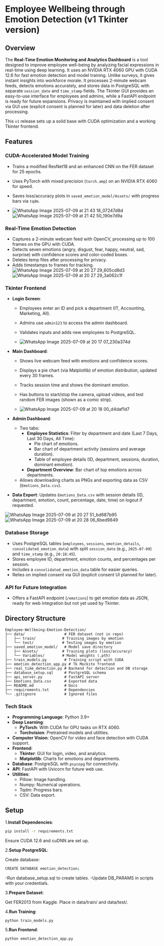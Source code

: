 # Employee Wellbeing through Emotion Detection (v1 Tkinter version)

## Overview
The **Real-Time Emotion Monitoring and Analytics Dashboard** is a tool designed to improve employee well-being by analyzing facial expressions in real-time using deep learning. It uses an NVIDIA RTX 4060 GPU with CUDA 12.6 for fast emotion detection and model training. Unlike surveys, it gives instant insights into workforce morale. It processes 2-minute webcam feeds, detects emotions accurately, and stores data in PostgreSQL with separate `session_date` and `time_stamp` fields. The Tkinter GUI provides an easy-to-use interface for employees and admins, while a FastAPI endpoint is ready for future expansions. Privacy is maintained with implied consent via GUI use (explicit consent is planned for later) and data deletion after processing.

This `v1` release sets up a solid base with CUDA optimization and a working Tkinter frontend.

## Features

### CUDA-Accelerated Model Training
- Trains a modified ResNet18 and an enhanced CNN on the FER dataset for 25 epochs.
- Uses PyTorch with mixed precision (`torch.amp`) on an NVIDIA RTX 4060 for speed.
- Saves loss/accuracy plots in `saved_emotion_model/Assets/` with progress bars via `tqdm`.

- ![WhatsApp Image 2025-07-09 at 21 43 18_07247d8d](https://github.com/user-attachments/assets/0bbfe961-c1b0-4025-83c8-95fc9dacfdfd)
![WhatsApp Image 2025-07-09 at 21 42 50_190e7d9a](https://github.com/user-attachments/assets/df0ea1a0-682e-4c2a-a563-af49e27783cf)


### Real-Time Emotion Detection
- Captures a 2-minute webcam feed with OpenCV, processing up to 100 frames on the GPU with CUDA.
- Detects seven emotions (angry, disgust, fear, happy, neutral, sad, surprise) with confidence scores and color-coded boxes.
- Deletes temp files after processing for privacy.
- Adds timestamps to frames for tracking.
![WhatsApp Image 2025-07-09 at 20 27 29_605cd8d3](https://github.com/user-attachments/assets/1cb74eda-4558-43cd-93df-f2b733f2f446)
![WhatsApp Image 2025-07-09 at 20 27 29_3a062c1f](https://github.com/user-attachments/assets/01e26832-2b78-4cbe-aa19-12cd291d6786)

### Tkinter Frontend
- **Login Screen**:
  - Employees enter an ID and pick a department (IT, Accounting, Marketing, All).
  - Admins use `admin123` to access the admin dashboard.
  - Validates inputs and adds new employees to PostgreSQL.
 
  - ![WhatsApp Image 2025-07-09 at 20 17 07_230a374d](https://github.com/user-attachments/assets/d4236661-dc10-4950-ae94-6ab3df4d180d)

- **Main Dashboard**:
  - Shows live webcam feed with emotions and confidence scores.
  - Displays a pie chart (via Matplotlib) of emotion distribution, updated every 30 frames.
  - Tracks session time and shows the dominant emotion.
  - Has buttons to start/stop the camera, upload videos, and test random FER images (shown as a comic strip).
 
  - ![WhatsApp Image 2025-07-09 at 20 18 00_d4daf1d7](https://github.com/user-attachments/assets/73564814-08dd-4a05-a8a1-720f65f87022)

- **Admin Dashboard**:
  - Two tabs:
    - **Employee Statistics**: Filter by department and date (Last 7 Days, Last 30 Days, All Time):
      - Pie chart of emotions.
      - Bar chart of department activity (sessions and average duration).
      - Table of employee details (ID, department, sessions, duration, dominant emotion).
    - **Department Overview**: Bar chart of top emotions across departments.
  - Allows downloading charts as PNGs and exporting data as CSV (`Emotions_Data.csv`).
- **Data Export**: Updates `Emotions_Data.csv` with session details (ID, department, emotion, count, percentage, date, time) on logout if requested.

![WhatsApp Image 2025-07-09 at 20 27 51_bd687b95](https://github.com/user-attachments/assets/f0b39553-9aa6-41e8-8aa1-86a3a02cefa3)
![WhatsApp Image 2025-07-09 at 20 28 06_6bed9849](https://github.com/user-attachments/assets/c8ceb258-2bdc-4a4c-866b-1a08a10b1d3a)


### Database Storage
- Uses PostgreSQL tables (`employees`, `sessions`, `emotion_details`, `consolidated_emotion_data`) with split `session_date` (e.g., `2025-07-09`) and `time_stamp` (e.g., `20:18:45`).
- Stores employee ID, department, emotion counts, and percentages per session.
- Includes a `consolidated_emotion_data` table for easier queries.
- Relies on implied consent via GUI (explicit consent UI planned for later).

### API for Future Integration
- Offers a FastAPI endpoint (`/emotions`) to get emotion data as JSON, ready for web integration but not yet used by Tkinter.

## Directory Structure

```plaintext
Employee-Wellbeing-Emotion-Detection/
├── data/                  # FER dataset (not in repo)
│   ├── train/            # Training images by emotion
│   └── test/             # Testing images by emotion
├── saved_emotion_model/   # Model save directory
│   ├── Assets/           # Training plots (loss/accuracy)
│   └── Variables/        # Model weights (.pth)
├── train_models.py        # Training script with CUDA
├── emotion_detection_app.py # Tk Mockito frontend
├── real_time_detection.py # Backend for detection and DB storage
├── database_setup.sql     # PostgreSQL schema
├── api_server.py          # FastAPI server
├── Emotions_Data.csv      # Exported data
├── README.md              # Docs
├── requirements.txt       # Dependencies
└── .gitignore             # Ignored files
```

### Tech Stack

- **Programming Language**: Python 3.9+
- **Deep Learning**:
  - **PyTorch**: With CUDA for GPU tasks on RTX 4060.
  - **Torchvision**: Pretrained models and utilities.
- **Computer Vision**: OpenCV for video and face detection with CUDA support.
- **Frontend**:
  - **Tkinter**: GUI for login, video, and analytics.
  - **Matplotlib**: Charts for emotions and departments.
- **Database**: PostgreSQL with `psycopg` for connectivity.
- **API**: FastAPI with Uvicorn for future web use.
- **Utilities**:
  - Pillow: Image handling.
  - Numpy: Numerical operations.
  - Tqdm: Progress bars.
  - CSV: Data export.

## Setup

1.**Install Dependencies**:
   ```bash
   pip install -r requirements.txt
```
Ensure CUDA 12.6 and cuDNN are set up.

2.**Setup PostgreSQL**:
   
  Create database:
  ```bash
  CREATE DATABASE emotion_detection;
```
-Run database_setup.sql to create tables.
-Update DB_PARAMS in scripts with your credentials.

3.**Prepare Dataset**:

Get FER2013 from Kaggle.
Place in data/train/ and data/test/.

4.**Run Training**:
  ```bash
python train_models.py
```

5.**Run Frontend**:
```bash
python emotion_detection_app.py
```








